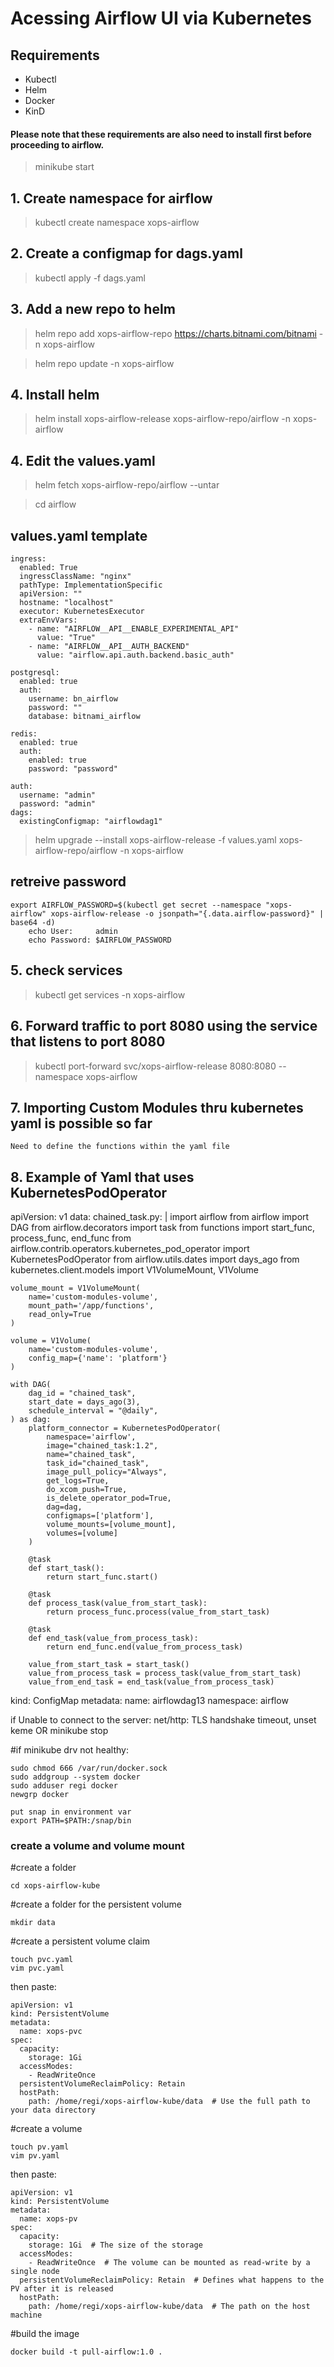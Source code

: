 # Acessing Airflow UI via Kubernetes

## Requirements
- Kubectl
- Helm
- Docker
- KinD
#### Please note that these requirements are also need to install first before proceeding to airflow.

> minikube start

## 1. Create namespace for airflow
> kubectl create namespace xops-airflow

## 2. Create a configmap for dags.yaml

>kubectl apply -f dags.yaml

## 3. Add a new repo to helm
> helm repo add xops-airflow-repo  https://charts.bitnami.com/bitnami  -n xops-airflow

> helm repo update -n xops-airflow

## 4. Install helm 
> helm install xops-airflow-release xops-airflow-repo/airflow -n xops-airflow

## 4. Edit the values.yaml
>  helm fetch xops-airflow-repo/airflow --untar

>  cd airflow
## values.yaml template
```
ingress:
  enabled: True
  ingressClassName: "nginx"
  pathType: ImplementationSpecific
  apiVersion: ""
  hostname: "localhost"
  executor: KubernetesExecutor
  extraEnvVars:
    - name: "AIRFLOW__API__ENABLE_EXPERIMENTAL_API"
      value: "True"
    - name: "AIRFLOW__API__AUTH_BACKEND"
      value: "airflow.api.auth.backend.basic_auth"

postgresql:
  enabled: true
  auth:
    username: bn_airflow
    password: ""
    database: bitnami_airflow

redis:
  enabled: true
  auth:
    enabled: true
    password: "password"

auth:
  username: "admin"
  password: "admin"
dags:
  existingConfigmap: "airflowdag1"
```

>  helm upgrade --install xops-airflow-release -f values.yaml xops-airflow-repo/airflow -n xops-airflow

## retreive password

```
export AIRFLOW_PASSWORD=$(kubectl get secret --namespace "xops-airflow" xops-airflow-release -o jsonpath="{.data.airflow-password}" | base64 -d)
    echo User:     admin
    echo Password: $AIRFLOW_PASSWORD
```

##  5. check services
> kubectl get services -n xops-airflow

## 6. Forward traffic to port 8080 using the service that listens to port 8080
> kubectl port-forward svc/xops-airflow-release 8080:8080 --namespace xops-airflow

## 7. Importing Custom Modules thru kubernetes yaml is possible so far
    Need to define the functions within the yaml file

## 8. Example of Yaml that uses KubernetesPodOperator
 
apiVersion: v1
data:
  chained_task.py: |
    import airflow
    from airflow import DAG
    from airflow.decorators import task
    from functions import start_func, process_func, end_func 
    from airflow.contrib.operators.kubernetes_pod_operator import KubernetesPodOperator
    from airflow.utils.dates import days_ago
    from kubernetes.client.models import V1VolumeMount, V1Volume

    volume_mount = V1VolumeMount(
        name='custom-modules-volume',
        mount_path='/app/functions',
        read_only=True
    )

    volume = V1Volume(
        name='custom-modules-volume',
        config_map={'name': 'platform'}
    )

    with DAG(
        dag_id = "chained_task",
        start_date = days_ago(3),
        schedule_interval = "@daily",
    ) as dag:
        platform_connector = KubernetesPodOperator(
            namespace='airflow',
            image="chained_task:1.2",
            name="chained_task",
            task_id="chained_task",
            image_pull_policy="Always",
            get_logs=True,
            do_xcom_push=True,
            is_delete_operator_pod=True,
            dag=dag,
            configmaps=['platform'],
            volume_mounts=[volume_mount],
            volumes=[volume]
        )
        
        @task
        def start_task():
            return start_func.start()

        @task
        def process_task(value_from_start_task):
            return process_func.process(value_from_start_task)

        @task
        def end_task(value_from_process_task):
            return end_func.end(value_from_process_task)

        value_from_start_task = start_task()
        value_from_process_task = process_task(value_from_start_task)
        value_from_end_task = end_task(value_from_process_task)

kind: ConfigMap
metadata:
  name: airflowdag13
  namespace: airflow


if Unable to connect to the server: net/http: TLS handshake timeout, unset keme OR minikube stop

#if minikube drv not healthy:
```
sudo chmod 666 /var/run/docker.sock
sudo addgroup --system docker
sudo adduser regi docker
newgrp docker
```

```
put snap in environment var
export PATH=$PATH:/snap/bin
```

### create a volume and volume mount
#create a folder

```mkdir xops-airflow-kube
cd xops-airflow-kube
```

#create a folder for the persistent volume
```
mkdir data
```
#create a persistent volume claim
```
touch pvc.yaml
vim pvc.yaml
```
then paste:
```
apiVersion: v1
kind: PersistentVolume
metadata:
  name: xops-pvc
spec:
  capacity:
    storage: 1Gi
  accessModes:
    - ReadWriteOnce
  persistentVolumeReclaimPolicy: Retain
  hostPath:
    path: /home/regi/xops-airflow-kube/data  # Use the full path to your data directory
```

#create a volume
```
touch pv.yaml
vim pv.yaml
```
then paste:
```
apiVersion: v1
kind: PersistentVolume
metadata:
  name: xops-pv
spec:
  capacity:
    storage: 1Gi  # The size of the storage
  accessModes:
    - ReadWriteOnce  # The volume can be mounted as read-write by a single node
  persistentVolumeReclaimPolicy: Retain  # Defines what happens to the PV after it is released
  hostPath:
    path: /home/regi/xops-airflow-kube/data  # The path on the host machine
```

#build the image
```
docker build -t pull-airflow:1.0 .
```